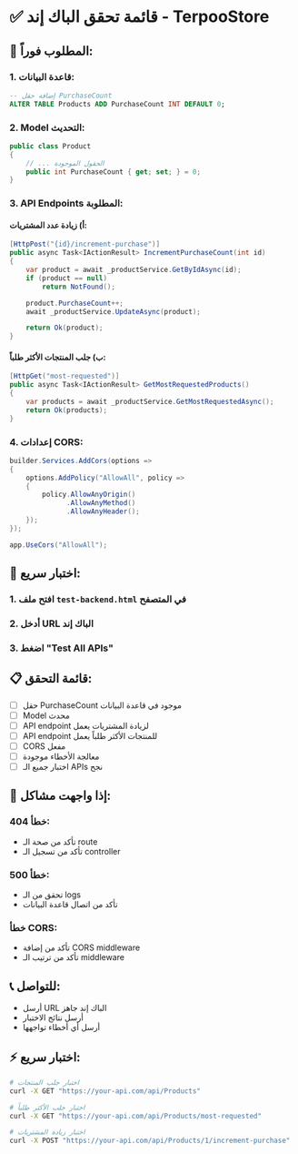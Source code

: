 # ✅ قائمة تحقق الباك إند - TerpooStore

## 🚨 المطلوب فوراً:

### 1. قاعدة البيانات:

```sql
-- إضافة حقل PurchaseCount
ALTER TABLE Products ADD PurchaseCount INT DEFAULT 0;
```

### 2. Model التحديث:

```csharp
public class Product
{
    // ... الحقول الموجودة
    public int PurchaseCount { get; set; } = 0;
}
```

### 3. API Endpoints المطلوبة:

#### أ) زيادة عدد المشتريات:

```csharp
[HttpPost("{id}/increment-purchase")]
public async Task<IActionResult> IncrementPurchaseCount(int id)
{
    var product = await _productService.GetByIdAsync(id);
    if (product == null)
        return NotFound();

    product.PurchaseCount++;
    await _productService.UpdateAsync(product);

    return Ok(product);
}
```

#### ب) جلب المنتجات الأكثر طلباً:

```csharp
[HttpGet("most-requested")]
public async Task<IActionResult> GetMostRequestedProducts()
{
    var products = await _productService.GetMostRequestedAsync();
    return Ok(products);
}
```

### 4. إعدادات CORS:

```csharp
builder.Services.AddCors(options =>
{
    options.AddPolicy("AllowAll", policy =>
    {
        policy.AllowAnyOrigin()
              .AllowAnyMethod()
              .AllowAnyHeader();
    });
});

app.UseCors("AllowAll");
```

## 🧪 اختبار سريع:

### 1. افتح ملف `test-backend.html` في المتصفح

### 2. أدخل URL الباك إند

### 3. اضغط "Test All APIs"

## 📋 قائمة التحقق:

- [ ] حقل PurchaseCount موجود في قاعدة البيانات
- [ ] Model محدث
- [ ] API endpoint لزيادة المشتريات يعمل
- [ ] API endpoint للمنتجات الأكثر طلباً يعمل
- [ ] CORS مفعل
- [ ] معالجة الأخطاء موجودة
- [ ] اختبار جميع الـ APIs نجح

## 🔧 إذا واجهت مشاكل:

### خطأ 404:

- تأكد من صحة الـ route
- تأكد من تسجيل الـ controller

### خطأ 500:

- تحقق من الـ logs
- تأكد من اتصال قاعدة البيانات

### خطأ CORS:

- تأكد من إضافة CORS middleware
- تأكد من ترتيب الـ middleware

## 📞 للتواصل:

- أرسل URL الباك إند جاهز
- أرسل نتائج الاختبار
- أرسل أي أخطاء تواجهها

## ⚡ اختبار سريع:

```bash
# اختبار جلب المنتجات
curl -X GET "https://your-api.com/api/Products"

# اختبار جلب الأكثر طلباً
curl -X GET "https://your-api.com/api/Products/most-requested"

# اختبار زيادة المشتريات
curl -X POST "https://your-api.com/api/Products/1/increment-purchase"
```
